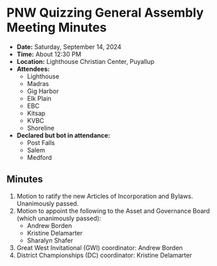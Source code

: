 # PNW Quizzing General Assembly Meeting Minutes

- **Date:** Saturday, September 14, 2024
- **Time:** About 12:30 PM
- **Location:** Lighthouse Christian Center, Puyallup
- **Attendees:**
    - Lighthouse
    - Madras
    - Gig Harbor
    - Elk Plain
    - EBC
    - Kitsap
    - KVBC
    - Shoreline
- **Declared but bot in attendance:**
    - Post Falls
    - Salem
    - Medford

## Minutes

1. Motion to ratify the new Articles of Incorporation and Bylaws. Unanimously passed.
2. Motion to appoint the following to the Asset and Governance Board (which unanimously passed):
    - Andrew Borden
    - Kristine Delamarter
    - Sharalyn Shafer
3. Great West Invitational (GWI) coordinator: Andrew Borden
4. District Championships (DC) coordinator: Kristine Delamarter
